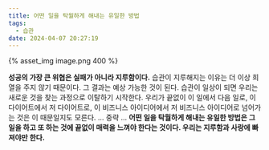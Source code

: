 ```yaml
---
title: 어떤 일을 탁월하게 해내는 유일한 방법
tags:
  - 습관
date: 2024-04-07 20:27:19
---
```



{% asset_img image.png 400 %}

**성공의 가장 큰 위협은 실패가 아니라 지루함이다.** 습관이 지루해지는 이유는 더 이상 희열을 주지 않기 때문이다. 그 결과는 예상 가능한 것이 된다. 습관이 일상이 되면 우리는 새로운 것을 찾는 과정으로 이탈하기 시작한다. 우리가 끝없이 이 일에서 다음 일로, 이 다이어트에서 저 다이어트로, 이 비즈니스 아이디어에서 저 비즈니스 아이디어로 넘어가는 것은 이 때문일지도 모른다. 
... 중략 ...
**어떤 일을 탁월하게 해내는 유일한 방법은 그 일을 하고 또 하는 것에 끝없이 매력을 느껴야 한다는 것이다. 우리는 지루함과 사랑에 빠져야만 한다.** 